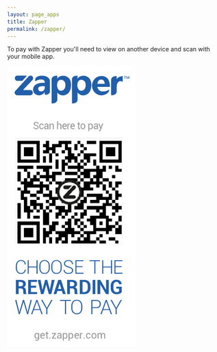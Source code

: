 ```yaml
---
layout: page_apps
title: Zapper
permalink: /zapper/
---
```

<p>To pay with Zapper you'll need to view on another device and scan with your mobile app.</p>
<img src="../assets/img/zapp.jpg"  width="300px">
<br>
<br>
<br>
<br>
